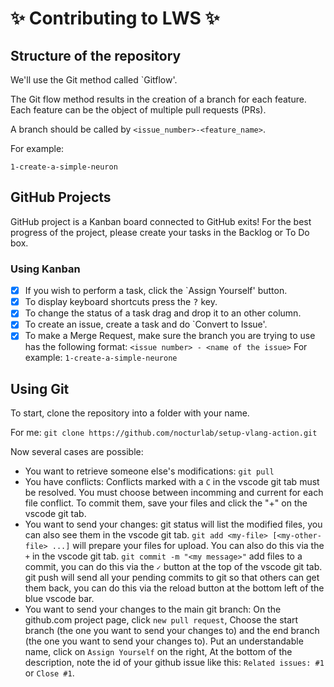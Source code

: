 # ✨ Contributing to LWS ✨

## Structure of the repository
We'll use the Git method called `Gitflow'.

The Git flow method results in the creation of a branch for each feature.
Each feature can be the object of multiple pull requests (PRs).

A branch should be called by `<issue_number>-<feature_name>`.

For example:

`1-create-a-simple-neuron`

## GitHub Projects

GitHub project is a Kanban board connected to GitHub exits! 
For the best progress of the project, please create your tasks in the Backlog or To Do box.

### Using Kanban 
- [x] If you wish to perform a task, click the `Assign Yourself' button.
- [x] To display keyboard shortcuts press the <kbd>?</kbd> key.
- [x] To change the status of a task drag and drop it to an other column.
- [x] To create an issue, create a task and do `Convert to Issue'.
- [x] To make a Merge Request, make sure the branch you are trying to use has the following format:
      `<issue number> - <name of the issue>`
      For example: `1-create-a-simple-neurone`

## Using Git

To start, clone the repository into a folder with your name.

For me: `git clone https://github.com/nocturlab/setup-vlang-action.git`

Now several cases are possible:
 - You want to retrieve someone else's modifications:
   `git pull`
 - You have conflicts: 
   Conflicts marked with a `C` in the vscode git tab must be resolved.
   You must choose between incomming and current for each file conflict.
   To commit them, save your files and click the "+" on the vscode git tab.
 - You want to send your changes: 
   git status will list the modified files, you can also see them in the vscode git tab.
   `git add <my-file> [<my-other-file> ...]` will prepare your files for upload. You can also do this via the `+` in the vscode git tab.
   `git commit -m "<my message>"` add files to a commit, you can do this via the `✓` button at the top of the vscode git tab.
   git push will send all your pending commits to git so that others can get them back, you can do this via the reload button at the bottom left of the blue vscode bar.
 - You want to send your changes to the main git branch:
   On the github.com project page, click `new pull request`,
   Choose the start branch (the one you want to send your changes to) and the end branch (the one you want to send your changes to).
   Put an understandable name, click on `Assign Yourself` on the right,
   At the bottom of the description, note the id of your github issue like this: `Related issues: #1` or `Close #1`.
